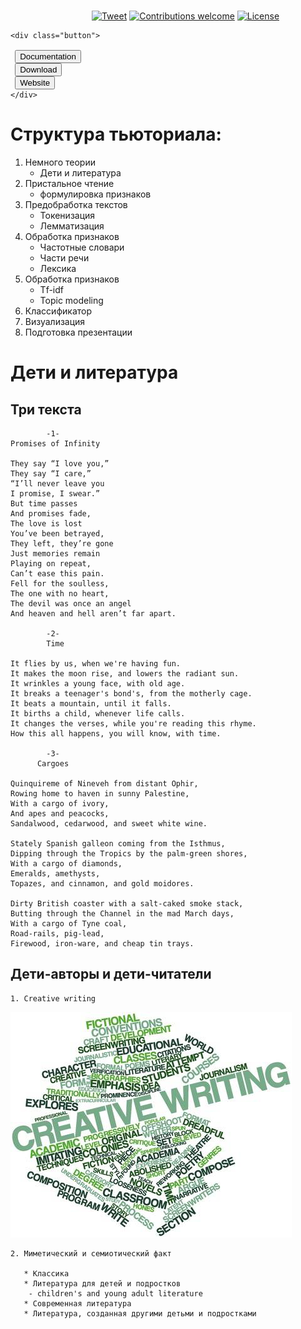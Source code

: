  <p align="center">
  <br>
  <img width="200" src="./img/logo2.png" alt="">
  <br>
  <br>
</p>

&nbsp;&nbsp;&nbsp;&nbsp;&nbsp;&nbsp;&nbsp;&nbsp;&nbsp;&nbsp;&nbsp;&nbsp;&nbsp;&nbsp;&nbsp;&nbsp;&nbsp;&nbsp;&nbsp;&nbsp;&nbsp;&nbsp;&nbsp;&nbsp;&nbsp;&nbsp;&nbsp;&nbsp;&nbsp;&nbsp;&nbsp;&nbsp;
[![Tweet](https://img.shields.io/twitter/url/http/shields.io.svg?style=social)](https://twitter.com/intent/tweet?text=A%20good,%20solid%20app%20to%20keep%20your%20keys%20safe.&url=https://keychain.array.io/&via=ProjectArray&hashtags=cybersecurity,private,cryptography,blockchain,app) [![Contributions welcome](https://img.shields.io/badge/contributions-welcome-orange.svg)](https://github.com/arrayio/array-io-keychain#contributing-to-the-project)
[![License](https://img.shields.io/badge/license-MIT-blue.svg)](https://github.com/arrayio/array-io-keychain/blob/master/LICENSE.md)

<pre><code>&lt;div class="button"&gt;
 <link rel="stylesheet" type="text/css" href="https://stackpath.bootstrapcdn.com/bootstrap/4.2.1/css/bootstrap.min.css">
 <button type="button" class="btn btn-secondary btn-sm" href="https://avvrik.github.io/KeyChain/">Documentation</button>
 <button type="button" class="btn btn-secondary btn-sm" href="https://github.com/arrayio/array-io-keychain/releases/download/0.11/KeyChain.Installer.v0.11.zip">Download</button>
 <button type="button" class="btn btn-secondary btn-sm" href="https://keychain.array.io/">Website</button>
&lt;/div&gt;
</code></pre>
 
 
# Структура тьюториала:
1. Немного теории
    * Дети и литература
2. Пристальное чтение 
    * формулировка признаков
3. Предобработка текстов
    * Токенизация
    * Лемматизация
4. Обработка признаков 
    * Частотные словари
    * Части речи
    * Лексика
5. Обработка признаков 
    * Tf-idf
    * Topic modeling
6. Классификатор
7. Визуализация
8. Подготовка презентации

# Дети и литература
## Три текста

            -1-
    Promises of Infinity

    They say “I love you,”
    They say “I care,”
    “I’ll never leave you
    I promise, I swear.”
    But time passes
    And promises fade,
    The love is lost
    You’ve been betrayed,
    They left, they’re gone
    Just memories remain
    Playing on repeat,
    Can’t ease this pain.
    Fell for the soulless,
    The one with no heart,
    The devil was once an angel
    And heaven and hell aren’t far apart.

            -2-
            Time

    It flies by us, when we're having fun.
    It makes the moon rise, and lowers the radiant sun.
    It wrinkles a young face, with old age.
    It breaks a teenager's bond's, from the motherly cage.
    It beats a mountain, until it falls.
    It births a child, whenever life calls.
    It changes the verses, while you're reading this rhyme.
    How this all happens, you will know, with time. 

            -3-
          Cargoes

    Quinquireme of Nineveh from distant Ophir,
    Rowing home to haven in sunny Palestine,
    With a cargo of ivory,
    And apes and peacocks,
    Sandalwood, cedarwood, and sweet white wine.

    Stately Spanish galleon coming from the Isthmus,
    Dipping through the Tropics by the palm-green shores,
    With a cargo of diamonds,
    Emeralds, amethysts,
    Topazes, and cinnamon, and gold moidores.

    Dirty British coaster with a salt-caked smoke stack,
    Butting through the Channel in the mad March days,
    With a cargo of Tyne coal,
    Road-rails, pig-lead,
    Firewood, iron-ware, and cheap tin trays.

## Дети-авторы и дети-читатели

    1. Creative writing
 ![img](https://github.com/Avvrik/DH-Tutorial-poetry/blob/master/wordcloud1.png)
        
    2. Миметический и семиотический факт
    
       * Классика 
       * Литература для детей и подростков 
        - children's and young adult literature 
       * Современная литература 
       * Литература, созданная другими детьми и подростками
       
  



